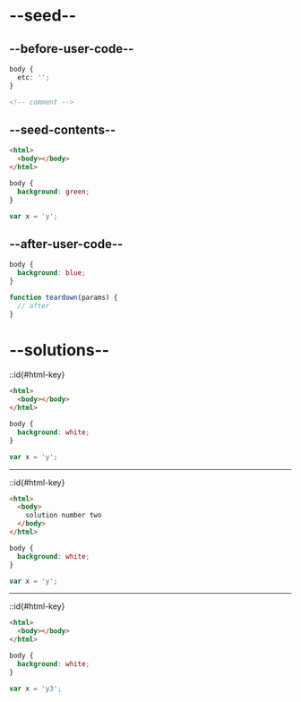 # --seed--

## --before-user-code--

```css
body {
  etc: '';
}
```

```html
<!-- comment -->
```

## --seed-contents--

```html
<html>
  <body></body>
</html>
```

```css
body {
  background: green;
}
```

```js
var x = 'y';
```

## --after-user-code--

```css
body {
  background: blue;
}
```

```js
function teardown(params) {
  // after
}
```

# --solutions--

::id{#html-key}

```html
<html>
  <body></body>
</html>
```

```css
body {
  background: white;
}
```

```js
var x = 'y';
```

---

::id{#html-key}

```html
<html>
  <body>
    solution number two
  </body>
</html>
```

```css
body {
  background: white;
}
```

```js
var x = 'y';
```

---

::id{#html-key}

```html
<html>
  <body></body>
</html>
```

```css
body {
  background: white;
}
```

```js
var x = 'y3';
```
